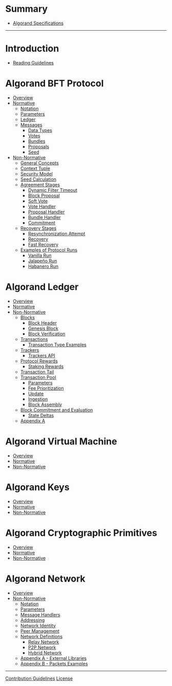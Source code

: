 # Summary

- [Algorand Specifications]()

---

# Introduction

- [Reading Guidelines](./reading-guidelines.md)

# Algorand BFT Protocol

- [Overview]()
- [Normative]()
  - [Notation](./abft-notation.md)
  - [Parameters](./abft-parameters.md)
  - [Ledger](./abft-ledger.md)
  - [Messages](./abft-messages.md)
    - [Data Types](./abft-messages-data-types.md)
    - [Votes](./abft-messages-votes.md)
    - [Bundles](./abft-messages-bundles.md)
    - [Proposals](./abft-messages-proposals.md)
    - [Seed](./abft-messages-seed.md)
- [Non-Normative](./abft-nn.md)
  - [General Concepts](./abft-nn-general-concepts.md)
  - [Context Tuple](./abft-nn-context-tuple.md)
  - [Security Model](./abft-nn-security-model.md)
  - [Seed Calculation](./abft-nn-seed-calculation.md)
  - [Agreement Stages](./abft-nn-agreement-stages.md)
    - [Dynamic Filter Timeout](./abft-nn-dynamic-filter-timeout.md)
    - [Block Proposal](./abft-nn-block-proposal.md)
    - [Soft Vote](./abft-nn-soft-vote.md)
    - [Vote Handler](./abft-nn-vote-handler.md)
    - [Proposal Handler](./abft-nn-proposal-handler.md)
    - [Bundle Handler](./abft-nn-bundle-handler.md)
    - [Commitment](./abft-nn-commitment.md)
  - [Recovery Stages](./abft-nn-recovery-stages.md)
    - [Resynchronization Attempt](./abft-nn-resync-attempt.md)
    - [Recovery](./abft-nn-recovery.md)
    - [Fast Recovery](./abft-nn-fast-recovery.md)
  - [Examples of Protocol Runs](./abft-nn-protocol-run-examples.md)
    - [Vanilla Run](./abft-nn-vanilla-run.md)
    - [Jalapeño Run](./abft-nn-jalapeno-run.md)
    - [Habanero Run](./abft-nn-habanero-run.md)

# Algorand Ledger

- [Overview]()
- [Normative]()
- [Non-Normative](./ledger-nn.md)
  - [Blocks](./ledger-nn-blocks.md)
    - [Block Header](./ledger-nn-block-header.md)
    - [Genesis Block](./ledger-nn-genesis-block.md)
    - [Block Verification](./ledger-nn-block-verification.md)
  - [Transactions]()
    - [Transaction Type Examples]()
  - [Trackers](./ledger-nn-trackers.md)
    - [Trackers API](./ledger-nn-trackers-api.md)
  - [Protocol Rewards]()
    - [Staking Rewards]()
  - [Transaction Tail]()
  - [Transaction Pool]()
    - [Parameters]()
    - [Fee Prioritization]()
    - [Update]()
    - [Ingestion]()
    - [Block Assembly]()
  - [Block Commitment and Evaluation]()
    - [State Deltas]()
  - [Appendix A]()

# Algorand Virtual Machine

- [Overview]()
- [Normative]()
- [Non-Normative]()

# Algorand Keys

- [Overview]()
- [Normative]()
- [Non-Normative]()

# Algorand Cryptographic Primitives

- [Overview]()
- [Normative]()
- [Non-Normative]()

# Algorand Network

- [Overview](./network-overview.md)
- [Non-Normative](./network-nn.md)
  - [Notation](./network-nn-notation.md)
  - [Parameters](./network-nn-parameters.md)
  - [Message Handlers](./network-nn-message-handlers.md)
  - [Addressing](./network-nn-addressing.md)
  - [Network Identity](./network-nn-identity.md)
  - [Peer Management]()
  - [Network Definitions]()
    - [Relay Network]()
    - [P2P Network]()
    - [Hybrid Network]()
  - [Appendix A - External Libraries](./network-nn-appendix-a.md)
  - [Appendix B - Packets Examples](./network-nn-appendix-b.md)

---

[Contribution Guidelines](./contribution-guidelines.md)
[License]()
